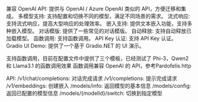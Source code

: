 兼容 OpenAI API: 提供与 OpenAI / Azure OpenAI 类似的 API，方便迁移和集成。
多模型支持: 支持配置和切换不同的模型，满足不同场景的需求。
流式响应: 支持流式响应，提高大型响应的处理效率。
嵌入支持: 提供文本嵌入功能，支持多种嵌入模型。
对话模版: 提供了一些常见的对话模版。
自动释放: 支持自动释放已加载模型。
函数调用: 支持函数调用。
API Key 认证: 支持 API Key 认证。
Gradio UI Demo: 提供了一个基于 Gradio.NET 的 UI 演示。

支持函数调用，目前在配置文件中提供了三个模板，已经测试了 Phi-3，Qwen2 和 Llama3.1 的函数调用效果
函数调用兼容 OpenAI 的 API，参考Pardofelis.http

API:
/v1/chat/completions: 对话完成请求
/v1/completions: 提示完成请求
/v1/embeddings: 创建嵌入
/models/info: 返回模型的基本信息
/models/config: 返回已配置的模型信息
/models/{modelId}/switch: 切换到指定模型
